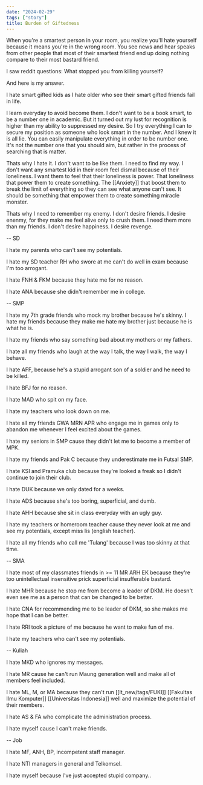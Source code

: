 ```yaml
---
date: "2024-02-29"
tags: ["story"]
title: Burden of Giftedness
---
```


When you're a smartest person in your room, you realize you'll hate yourself because it means you're in the wrong room. You see news and hear speaks from other people that most of their smartest friend end up doing nothing compare to their most bastard friend. 

I saw reddit questions: What stopped you from killing yourself?

And here is my answer. 

I hate smart gifted kids as I hate older who see their smart gifted friends fail in life. 

I learn everyday to avoid become them. I don't want to be a book smart, to be a number one in academic. But it turned out my lust for recognition is higher than my ability to suppressed my desire. So I try everything I can to secure my position as someone who look smart in the number. And I knew it is all lie. You can easily manipulate everything in order to be number one. It's not the number one that you should aim, but rather in the process of searching that is matter. 

Thats why I hate it. I don't want to be like them. I need to find my way. I don't want any smartest kid in their room feel dismal because of their loneliness. I want them to feel that their loneliness is power. That loneliness that power them to create something. The [[Anxiety]] that boost them to break the limit of everything so they can see what anyone can't see. It should be something that empower them to create something miracle monster. 

Thats why I need to remember my enemy. I don't desire friends. I desire enenmy, for they make me feel alive only to crush them. I need them more than my friends. I don't desire happiness. I desire revenge. 

-- SD

I hate my parents who can't see my potentials.

I hate my SD teacher RH who swore at me can't do well in exam because I'm too arrogant. 

I hate FNH & FKM because they hate me for no reason.

I hate ANA because she didn't remember me in college. 

-- SMP 

I hate my 7th grade friends who mock my brother because he's skinny. I hate my friends because they make me hate my brother just because he is what he is.

I hate my friends who say something bad about my mothers or my fathers. 

I hate all my friends who laugh at the way I talk, the way I walk, the way I behave. 

I hate AFF, because he's a stupid arrogant son of a soldier and he need to be killed. 

I hate BFJ for no reason.

I hate MAD who spit on my face.

I hate my teachers who look down on me. 

I hate all my friends GWA MRN APR who engage me in games only to abandon me whenever I feel excited about the games. 

I hate my seniors in SMP cause they didn't let me to become a member of MPK. 

I hate my friends and Pak C because they underestimate me in Futsal SMP.

I hate KSI and Pramuka club because they're looked a freak so I didn't continue to join their club.

I hate DUK because we only dated for a weeks.

I hate ADS because she's too boring, superficial, and dumb.

I hate AHH because she sit in class everyday with an ugly guy. 

I hate my teachers or homeroom teacher cause they never look at me and see my potentials, except miss Iis (english teacher).

I hate all my friends who call me 'Tulang' because I was too skinny at that time. 


-- SMA 

I hate most of my classmates friends in >= 11 MR ARH EK because they're too unintellectual insensitive prick superficial insufferable bastard.

I hate MHR because he stop me from become a leader of DKM. He doesn't even see me as a person that can be changed to be better. 

I hate CNA for recommending me to be leader of DKM, so she makes me hope that I can be better. 

I hate RRI took a picture of me because he want to make fun of me. 

I hate my teachers who can't see my potentials.

-- Kuliah

I hate MKD who ignores my messages.

I hate MR cause he can't run Maung generation well and make all of members feel included. 

I hate ML, M, or MA because they can't run [[lt_new/tags/FUKI]] [[Fakultas Ilmu Komputer]] [[Universitas Indonesia]] well and maximize the potential of their members. 

I hate AS & FA who complicate the administration process. 

I hate myself cause I can't make friends. 

-- Job

I hate MF, ANH, BP, incompetent staff manager.

I hate NTI managers in general and Telkomsel. 

I hate myself because I've just accepted stupid company..